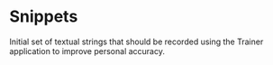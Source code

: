 # Snippets

Initial set of textual strings that should be recorded using the Trainer application to improve personal accuracy.
